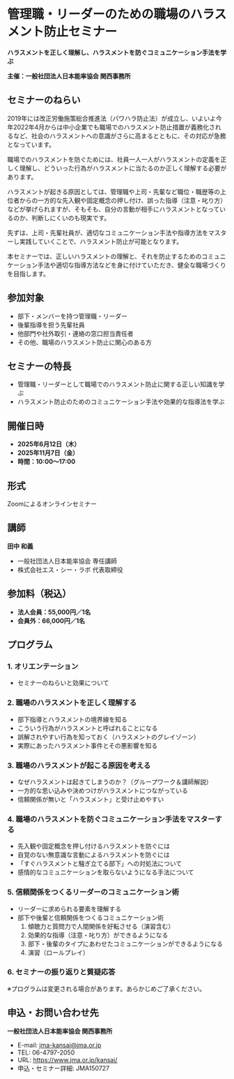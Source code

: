 # 管理職・リーダーのための職場のハラスメント防止セミナー

**ハラスメントを正しく理解し、ハラスメントを防ぐコミュニケーション手法を学ぶ**

**主催：一般社団法人日本能率協会 関西事務所**

## セミナーのねらい

2019年には改正労働施策総合推進法（パワハラ防止法）が成立し、いよいよ今年2022年4月からは中小企業でも職場でのハラスメント防止措置が義務化されるなど、社会のハラスメントへの意識がさらに高まるとともに、その対応が急務となっています。

職場でのハラスメントを防ぐためには、社員一人一人がハラスメントの定義を正しく理解し、どういった行為がハラスメントに当たるのか正しく理解する必要があります。

ハラスメントが起きる原因としては、管理職や上司・先輩など職位・職歴等の上位者からの一方的な先入観や固定概念の押し付け、誤った指導（注意・叱り方）などが挙げられますが、そもそも、自分の言動が相手にハラスメントとなっているのか、判断しにくいのも現実です。

先ずは、上司・先輩社員が、適切なコミュニケーション手法や指導方法をマスターし実践していくことで、ハラスメント防止が可能となります。

本セミナーでは、正しいハラスメントの理解と、それを防止するためのコミュニケーション手法や適切な指導方法などを身に付けていただき、健全な職場づくりを目指します。

## 参加対象

- 部下・メンバーを持つ管理職・リーダー
- 後輩指導を担う先輩社員
- 他部門や社外取引・連絡の窓口担当責任者
- その他、職場のハラスメント防止に関心のある方

## セミナーの特長

- 管理職・リーダーとして職場でのハラスメント防止に関する正しい知識を学ぶ
- ハラスメント防止のためのコミュニケーション手法や効果的な指導法を学ぶ

## 開催日時

- **2025年6月12日（木）**
- **2025年11月7日（金）**
- **時間：10:00～17:00**

## 形式

Zoomによるオンラインセミナー

## 講師

**田中 和義**
- 一般社団法人日本能率協会 専任講師
- 株式会社エス・シー・ラボ 代表取締役

## 参加料（税込）

- **法人会員：55,000円／1名**
- **会員外：66,000円／1名**

## プログラム

### 1. オリエンテーション
- セミナーのねらいと効果について

### 2. 職場のハラスメントを正しく理解する
- 部下指導とハラスメントの境界線を知る
- こういう行為がハラスメントと呼ばれることになる
- 誤解されやすい行為を知っておく（ハラスメントのグレイゾーン）
- 実際にあったハラスメント事件とその悪影響を知る

### 3. 職場のハラスメントが起こる原因を考える
- なぜハラスメントは起きてしまうのか？（グループワーク＆講師解説）
- 一方的な思い込みや決めつけがハラスメントにつながっている
- 信頼関係が無いと「ハラスメント」と受け止めやすい

### 4. 職場のハラスメントを防ぐコミュニケーション手法をマスターする
- 先入観や固定概念を押し付けるハラスメントを防ぐには
- 自覚のない無意識な言動によるハラスメントを防ぐには
- 「すぐハラスメントと騒ぎ立てる部下」への対処法について
- 感情的なコミュニケーションを取らないようになる手法について

### 5. 信頼関係をつくるリーダーのコミュニケーション術
- リーダーに求められる要素を理解する
- 部下や後輩と信頼関係をつくるコミュニケーション術
  1. 傾聴力と質問力で人間関係を好転させる（演習含む）
  2. 効果的な指導（注意・叱り方）ができるようになる  
  3. 部下・後輩のタイプにあわせたコミュニケーションができるようになる
  4. 演習（ロールプレイ）

### 6. セミナーの振り返りと質疑応答

※プログラムは変更される場合があります。あらかじめご了承ください。

## 申込・お問い合わせ先

**一般社団法人日本能率協会 関西事務所**
- E-mail: jma-kansai@jma.or.jp
- TEL: 06-4797-2050
- URL: https://www.jma.or.jp/kansai/
- 申込・セミナー詳細: JMA150727
